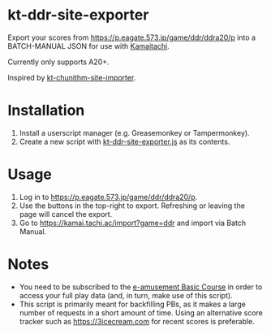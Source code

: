 # kt-ddr-site-exporter
Export your scores from https://p.eagate.573.jp/game/ddr/ddra20/p into a BATCH-MANUAL JSON for use with [Kamaitachi](https://kamai.tachi.ac/).

Currently only supports A20+.

Inspired by [kt-chunithm-site-importer](https://github.com/beer-psi/kt-chunithm-site-importer).

# Installation

1. Install a userscript manager (e.g. Greasemonkey or Tampermonkey).
2. Create a new script with [kt-ddr-site-exporter.js](https://github.com/tranq88/kt-ddr-site-exporter/blob/main/kt-ddr-site-exporter.js) as its contents.

# Usage

1. Log in to https://p.eagate.573.jp/game/ddr/ddra20/p.
2. Use the buttons in the top-right to export. Refreshing or leaving the page will cancel the export.
3. Go to https://kamai.tachi.ac/import?game=ddr and import via Batch Manual.

# Notes
- You need to be subscribed to the [e-amusement Basic Course](https://p.eagate.573.jp/payment/p/course_detail.html?course=eaBASIC) in order to access your full play data (and, in turn, make use of this script).
- This script is primarily meant for backfilling PBs, as it makes a large number of requests in a short amount of time. Using an alternative score tracker such as https://3icecream.com for recent scores is preferable.
